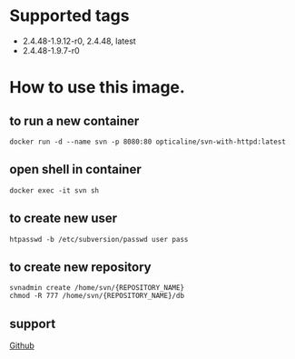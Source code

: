 # Supported tags
- 2.4.48-1.9.12-r0, 2.4.48, latest
- 2.4.48-1.9.7-r0

# How to use this image.
## to run a new container
```shell
docker run -d --name svn -p 8080:80 opticaline/svn-with-httpd:latest
```
## open shell in container
```shell
docker exec -it svn sh
```
## to create new user
```shell
htpasswd -b /etc/subversion/passwd user pass
```
## to create new repository
```shell
svnadmin create /home/svn/{REPOSITORY_NAME}
chmod -R 777 /home/svn/{REPOSITORY_NAME}/db
```
## support
[Github](https://github.com/opticaline/svn-with-httpd)
